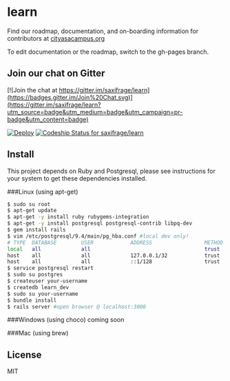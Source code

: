 # learn

Find our roadmap, documentation, and on-boarding information for contributors at [cityasacampus.org](http://cityasacampus.org)

To edit documentation or the roadmap, switch to the gh-pages branch.

## Join our chat on Gitter

[![Join the chat at https://gitter.im/saxifrage/learn](https://badges.gitter.im/Join%20Chat.svg)](https://gitter.im/saxifrage/learn?utm_source=badge&utm_medium=badge&utm_campaign=pr-badge&utm_content=badge)

[![Deploy](https://www.herokucdn.com/deploy/button.png)](https://heroku.com/deploy)
[ ![Codeship Status for saxifrage/learn](https://codeship.com/projects/be3edb90-b14b-0132-d033-3edef27c5b65/status?branch=master)](https://codeship.com/projects/69801)



## Install

This project depends on Ruby and Postgresql, please see instructions for your system to get these dependencies installed.

###Linux (using apt-get)
```bash
$ sudo su root
$ apt-get update
$ apt-get -y install ruby rubygems-integration
$ apt-get -y install postgresql postgresql-contrib libpq-dev
$ gem install rails
$ vim /etc/postgresql/9.4/main/pg_hba.conf #local dev only!
# TYPE  DATABASE        USER            ADDRESS                 METHOD
local   all             all                                     trust
host    all             all             127.0.0.1/32            trust
host    all             all             ::1/128                 trust
$ service postgresql restart
$ sudo su postgres
$ createuser your-username
$ createdb learn_dev
$ sudo su your-username
$ bundle install
$ rails server #open browser @ localhost:3000
```

###Windows (using choco)
coming soon

###Mac (using brew)


## License
MIT
